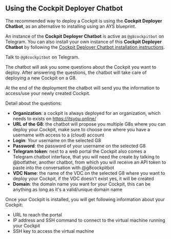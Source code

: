 ## Using the Cockpit Deployer Chatbot

The recommended way to deploy a Cockpit is using the **Cockpit Deployer Chatbot**, as an alternative to installing using an AYS blueprint. 

An instance of the **Cockpit Deployer Chatbot** is active as `@g8cockpitbot` on Telegram. You can also install your own instance of this **Cockpit Deployer Chatbot** by following the [Cockpit Deployer Chatbot installation instructions](installation-of-the-deployer-chatbot.md).

Talk to `@g8cockpitbot` on Telegram.  

The chatbot will ask you some questions about the Cockpit you want to deploy. After answering the questions, the chatbot will take care of deploying a new Cockpit on a G8.

At the end of the deployment the chatbot will send you the information to access/use your newly created Cockpit.

Detail about the questions:

- **Organization**: a cockpit is always deployed for an organization, which needs to exists on https://itsyou.online/
- **URL of the G8**: the chatbot will propose you multiple G8s where you can deploy your Cockpit, make sure to choose one where you have a username with access to a (cloud) account
- **Login**: Your username on the selected G8
- **Password**: the password of your username on the selected G8
- **Telegram token**: next to a web portal the Cockpit also comes a Telegram chatbot interface, that you will need the create by talking to @botfather, another chatbot, from which you will receive an API token to paste into the conversation with @g8cockpitbot
- **VDC Name**: the name of the VDC on the selected G8 where you want to deploy your Cockpit, if the VDC doesn't exist yes, it will be created
- **Domain**: the domain name you want for your Cockpit, this can be anything as long as it's a valid/unique domain name


Once your Cockpit is installed, you will get following information about your Cockpit:

- URL to reach the portal
- IP address and SSH command to connect to the virtual machine running your Cockpit
- SSH key to access the virtual machine